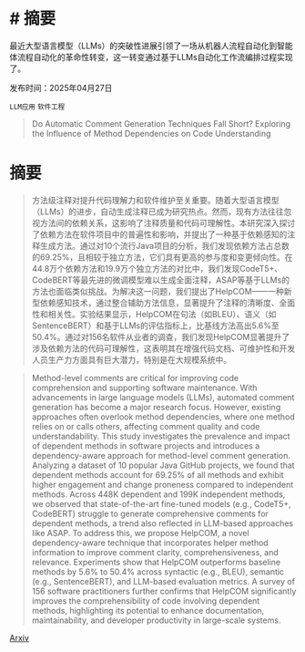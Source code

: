 # # 摘要
最近大型语言模型（LLMs）的突破性进展引领了一场从机器人流程自动化到智能体流程自动化的革命性转变，这一转变通过基于LLMs自动化工作流编排过程实现了。

发布时间：2025年04月27日

`LLM应用` `软件工程`

> Do Automatic Comment Generation Techniques Fall Short? Exploring the Influence of Method Dependencies on Code Understanding

# 摘要

> 方法级注释对提升代码理解力和软件维护至关重要。随着大型语言模型（LLMs）的进步，自动生成注释已成为研究热点。然而，现有方法往往忽视方法间的依赖关系，这影响了注释质量和代码可理解性。本研究深入探讨了依赖方法在软件项目中的普遍性和影响，并提出了一种基于依赖感知的注释生成方法。通过对10个流行Java项目的分析，我们发现依赖方法占总数的69.25%，且相较于独立方法，它们具有更高的参与度和变更倾向性。在44.8万个依赖方法和19.9万个独立方法的对比中，我们发现CodeT5+、CodeBERT等最先进的微调模型难以生成全面注释，ASAP等基于LLMs的方法也面临类似挑战。为解决这一问题，我们提出了HelpCOM——一种新型依赖感知技术，通过整合辅助方法信息，显著提升了注释的清晰度、全面性和相关性。实验结果显示，HelpCOM在句法（如BLEU）、语义（如SentenceBERT）和基于LLMs的评估指标上，比基线方法高出5.6%至50.4%。通过对156名软件从业者的调查，我们发现HelpCOM显著提升了涉及依赖方法的代码可理解性，这表明其在增强代码文档、可维护性和开发人员生产力方面具有巨大潜力，特别是在大规模系统中。

> Method-level comments are critical for improving code comprehension and supporting software maintenance. With advancements in large language models (LLMs), automated comment generation has become a major research focus. However, existing approaches often overlook method dependencies, where one method relies on or calls others, affecting comment quality and code understandability. This study investigates the prevalence and impact of dependent methods in software projects and introduces a dependency-aware approach for method-level comment generation. Analyzing a dataset of 10 popular Java GitHub projects, we found that dependent methods account for 69.25% of all methods and exhibit higher engagement and change proneness compared to independent methods. Across 448K dependent and 199K independent methods, we observed that state-of-the-art fine-tuned models (e.g., CodeT5+, CodeBERT) struggle to generate comprehensive comments for dependent methods, a trend also reflected in LLM-based approaches like ASAP. To address this, we propose HelpCOM, a novel dependency-aware technique that incorporates helper method information to improve comment clarity, comprehensiveness, and relevance. Experiments show that HelpCOM outperforms baseline methods by 5.6% to 50.4% across syntactic (e.g., BLEU), semantic (e.g., SentenceBERT), and LLM-based evaluation metrics. A survey of 156 software practitioners further confirms that HelpCOM significantly improves the comprehensibility of code involving dependent methods, highlighting its potential to enhance documentation, maintainability, and developer productivity in large-scale systems.

[Arxiv](https://arxiv.org/abs/2504.19459)